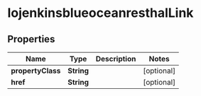 
# IojenkinsblueoceanresthalLink

## Properties
Name | Type | Description | Notes
------------ | ------------- | ------------- | -------------
**propertyClass** | **String** |  |  [optional]
**href** | **String** |  |  [optional]



